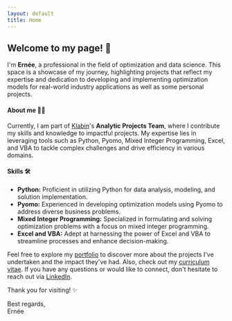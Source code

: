 ```yaml
---
layout: default
title: Home
---
```


## Welcome to my page! 👋 

I'm **Ernée**, a professional in the field of optimization and data science. This space is a showcase of my journey, highlighting projects that reflect my expertise and dedication to developing and implementing optimization models for real-world industry applications as well as some personal projects.

#### About me 👨‍💼

Currently, I am part of [Klabin](https://klabin.com.br/)'s **Analytic Projects Team**, where I contribute my skills and knowledge to impactful projects. My expertise lies in leveraging tools such as Python, Pyomo, Mixed Integer Programming, Excel, and VBA to tackle complex challenges and drive efficiency in various domains.

#### Skills 🛠️

- **Python:** Proficient in utilizing Python for data analysis, modeling, and solution implementation.
- **Pyomo:** Experienced in developing optimization models using Pyomo to address diverse business problems.
- **Mixed Integer Programming:** Specialized in formulating and solving optimization problems with a focus on mixed integer programming.
- **Excel and VBA:** Adept at harnessing the power of Excel and VBA to streamline processes and enhance decision-making.

Feel free to explore my [portfolio](/projects.md) to discover more about the projects I've undertaken and the impact they've had. Also, check out my [curriculum vitae](/vita.md). If you have any questions or would like to connect, don't hesitate to reach out via [LinkedIn](https://www.linkedin.com/in/ekozyreff/).

Thank you for visiting! ✨

Best regards,  
Ernée
